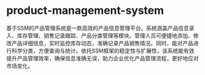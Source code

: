 # product-management-system
基于SSM的产品管理系统是一款高效的产品信息管理平台。系统涵盖产品信息录入、库存管理、销售记录跟踪、产品分类管理等模块。管理人员可便捷地添加、修改产品详细信息，实时监控库存动态，准确记录产品销售情况。同时，能对产品进行科学分类，方便查询与统计。依托SSM框架的稳定性与扩展性，该系统能有效提升产品管理效率，确保信息准确无误，助力企业优化产品管理流程，更好地应对市场变化。
